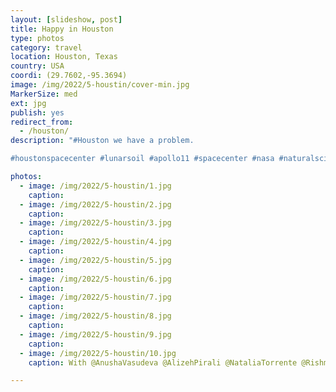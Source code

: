 ```yaml
---
layout: [slideshow, post]
title: Happy in Houston
type: photos
category: travel
location: Houston, Texas
country: USA
coordi: (29.7602,-95.3694)
image: /img/2022/5-houstin/cover-min.jpg
MarkerSize: med
ext: jpg
publish: yes
redirect_from:  
  - /houston/
description: "#Houston we have a problem.

#houstonspacecenter #lunarsoil #apollo11 #spacecenter #nasa #naturalscience #museum #texas"

photos:
  - image: /img/2022/5-houstin/1.jpg
    caption:
  - image: /img/2022/5-houstin/2.jpg
    caption:
  - image: /img/2022/5-houstin/3.jpg
    caption:
  - image: /img/2022/5-houstin/4.jpg
    caption:
  - image: /img/2022/5-houstin/5.jpg
    caption:
  - image: /img/2022/5-houstin/6.jpg
    caption:
  - image: /img/2022/5-houstin/7.jpg
    caption:
  - image: /img/2022/5-houstin/8.jpg
    caption:
  - image: /img/2022/5-houstin/9.jpg
    caption:
  - image: /img/2022/5-houstin/10.jpg
    caption: With @AnushaVasudeva @AlizehPirali @NataliaTorrente @RishmaMendh @BhavikMistri @NanditaGupta

---
```

